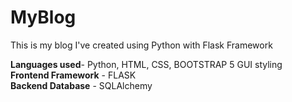 # MyBlog
This is my blog I've created using Python with Flask Framework  

<strong>Languages used</strong>- Python, HTML, CSS, BOOTSTRAP 5 GUI styling  
<strong>Frontend Framework</strong> - FLASK  
<strong>Backend Database</strong> - SQLAlchemy  
